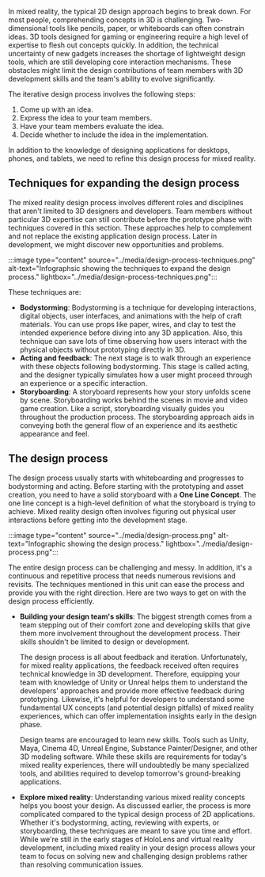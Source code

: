 In mixed reality, the typical 2D design approach begins to break down. For most people, comprehending concepts in 3D is challenging. Two-dimensional tools like pencils, paper, or whiteboards can often constrain ideas. 3D tools designed for gaming or engineering require a high level of expertise to flesh out concepts quickly. In addition, the technical uncertainty of new gadgets increases the shortage of lightweight design tools, which are still developing core interaction mechanisms. These obstacles might limit the design contributions of team members with 3D development skills and the team's ability to evolve significantly.

The iterative design process involves the following steps:

1. Come up with an idea.
2. Express the idea to your team members.
3. Have your team members evaluate the idea.
4. Decide whether to include the idea in the implementation.

In addition to the knowledge of designing applications for desktops, phones, and tablets, we need to refine this design process for mixed reality.

## Techniques for expanding the design process

The mixed reality design process involves different roles and disciplines that aren't limited to 3D designers and developers. Team members without particular 3D expertise can still contribute before the prototype phase with techniques covered in this section. These approaches help to complement and not replace the existing application design process. Later in development, we might discover new opportunities and problems.

:::image type="content" source="../media/design-process-techniques.png" alt-text="Infographsic showing the techniques to expand the design process." lightbox="../media/design-process-techniques.png":::

These techniques are:

- **Bodystorming**: Bodystorming is a technique for developing interactions, digital objects, user interfaces, and animations with the help of craft materials. You can use props like paper, wires, and clay to test the intended experience before diving into any 3D application. Also, this technique can save lots of time observing how users interact with the physical objects without prototyping directly in 3D.
- **Acting and feedback**: The next stage is to walk through an experience with these objects following bodystorming. This stage is called acting, and the designer typically simulates how a user might proceed through an experience or a specific interaction.
- **Storyboarding**: A storyboard represents how your story unfolds scene by scene. Storyboarding works behind the scenes in movie and video game creation. Like a script, storyboarding visually guides you throughout the production process. The storyboarding approach aids in conveying both the general flow of an experience and its aesthetic appearance and feel.

## The design process

The design process usually starts with whiteboarding and progresses to bodystorming and acting. Before starting with the prototyping and asset creation, you need to have a solid storyboard with a **One Line Concept**. The one line concept is a high-level definition of what the storyboard is trying to achieve. Mixed reality design often involves figuring out physical user interactions before getting into the development stage.

:::image type="content" source="../media/design-process.png" alt-text="Infographic showing the design process." lightbox="../media/design-process.png":::

The entire design process can be challenging and messy. In addition, it's a continuous and repetitive process that needs numerous revisions and revisits. The techniques mentioned in this unit can ease the process and provide you with the right direction. Here are two ways to get on with the design process efficiently.

- **Building your design team's skills**: The biggest strength comes from a team stepping out of their comfort zone and developing skills that give them more involvement throughout the development process. Their skills shouldn't be limited to design or development.

  The design process is all about feedback and iteration. Unfortunately, for mixed reality applications, the feedback received often requires technical knowledge in 3D development. Therefore, equipping your team with knowledge of Unity or Unreal helps them to understand the developers' approaches and provide more effective feedback during prototyping. Likewise, it's helpful for developers to understand some fundamental UX concepts (and potential design pitfalls) of mixed reality experiences, which can offer implementation insights early in the design phase.

  Design teams are encouraged to learn new skills. Tools such as Unity, Maya, Cinema 4D, Unreal Engine, Substance Painter/Designer, and other 3D modeling software. While these skills are requirements for today's mixed reality experiences, there will undoubtedly be many specialized tools, and abilities required to develop tomorrow's ground-breaking applications.

- **Explore mixed reality**: Understanding various mixed reality concepts helps you boost your design. As discussed earlier, the process is more complicated compared to the typical design process of 2D applications. Whether it's bodystorming, acting, reviewing with experts, or storyboarding, these techniques are meant to save you time and effort. While we're still in the early stages of HoloLens and virtual reality development, including mixed reality in your design process allows your team to focus on solving new and challenging design problems rather than resolving communication issues.
